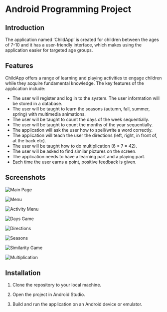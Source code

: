 # Android Programming Project

## Introduction
The application named ‘ChildApp’ is created for children between the ages of 7-10 and it has a user-friendly interface, which makes using the application easier for targeted age groups.

## Features
ChildApp offers a range of learning and playing activities to engage children while they acquire fundamental knowledge. The key features of the application include:

- The user will register and log in to the system. The user information will be stored in a database.
- The user will be taught to learn the seasons (autumn, fall, summer, spring) with multimedia animations.
- The user will be taught to count the days of the week sequentially.
- The user will be taught to count the months of the year sequentially.
- The application will ask the user how to spell/write a word correctly.
- The application will teach the user the directions (left, right, in front of, at the back etc).
- The user will be taught how to do multiplication (6 * 7 = 42).
- The user will be asked to find similar pictures on the screen.
- The application needs to have a learning part and a playing part.
- Each time the user earns a point, positive feedback is given.

## Screenshots
![Main Page](https://github.com/busraacr/ChildApp/assets/121236518/a2573a49-16ed-45d2-8664-ebdf464e3229)

![Menu](https://github.com/busraacr/ChildApp/assets/121236518/dcf96bb9-9ecc-4525-8ab4-b7a402453298)

![Activity Menu](https://github.com/busraacr/ChildApp/assets/121236518/962e1379-0703-40d4-9159-e38723abd995)

![Days Game](https://github.com/busraacr/ChildApp/assets/121236518/a30526be-f8f9-4eff-84ec-1c4481263cc3)

![Directions](https://github.com/busraacr/ChildApp/assets/121236518/ce16bd3d-df3c-4076-a16f-975a6bb58dac)

![Seasons](https://github.com/busraacr/ChildApp/assets/121236518/abf70735-dec9-4438-8455-172d10d6ac09)

![Similarity Game](https://github.com/busraacr/ChildApp/assets/121236518/616e7978-be6c-4597-bd5b-4d6216e008a9)

![Multiplication](https://github.com/busraacr/ChildApp/assets/121236518/cf42009a-753c-4150-a36e-647e197b7ef4)


## Installation
1. Clone the repository to your local machine.

2. Open the project in Android Studio.

3. Build and run the application on an Android device or emulator.


